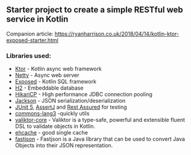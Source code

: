 ## Starter project to create a simple RESTful web service in Kotlin

Companion article: <https://ryanharrison.co.uk/2018/04/14/kotlin-ktor-exposed-starter.html>

### Libraries used:

 - [Ktor](https://github.com/ktorio/ktor) - Kotlin async web framework
 - [Netty](https://github.com/netty/netty) - Async web server
 - [Exposed](https://github.com/JetBrains/Exposed) - Kotlin SQL framework
 - [H2](https://github.com/h2database/h2database) - Embeddable database
 - [HikariCP](https://github.com/brettwooldridge/HikariCP) - High performance JDBC connection pooling
 - [Jackson](https://github.com/FasterXML/jackson) - JSON serialization/deserialization
 - [JUnit 5](https://junit.org/junit5/), [AssertJ](http://joel-costigliola.github.io/assertj/) and [Rest Assured](http://rest-assured.io/) for testing
 - [commons-lang3](https://mvnrepository.com/artifact/org.apache.commons/commons-lang3) -quickly utils
 - [valiktor-core](https://github.com/valiktor/valiktor) - Valiktor is a type-safe, powerful and extensible fluent DSL to validate objects in Kotlin.
 - [ehcache](https://github.com/ehcache/ehcache3) - good single cache
 - [fastjson](https://github.com/alibaba/fastjson) - Fastjson is a Java library that can be used to convert Java Objects into their JSON representation. 